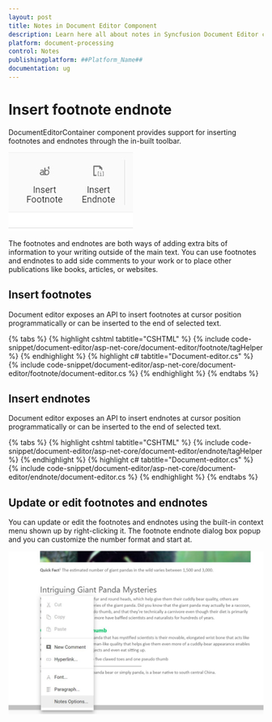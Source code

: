 ```yaml
---
layout: post
title: Notes in Document Editor Component
description: Learn here all about notes in Syncfusion Document Editor component of Syncfusion Essential JS 2 and more.
platform: document-processing
control: Notes
publishingplatform: ##Platform_Name##
documentation: ug
---
```



# Insert footnote endnote

DocumentEditorContainer component provides support for inserting footnotes and endnotes through the in-built toolbar.

![Insert footnote endnote](images/note-toolbar.jpg)

The footnotes and endnotes are both ways of adding extra bits of information to your writing outside of the main text. You can use footnotes and endnotes to add side comments to your work or to place other publications like books, articles, or websites.

## Insert footnotes

Document editor exposes an API to insert footnotes at cursor position programmatically or can be inserted to the end of selected text.


{% tabs %}
{% highlight cshtml tabtitle="CSHTML" %}
{% include code-snippet/document-editor/asp-net-core/document-editor/footnote/tagHelper %}
{% endhighlight %}
{% highlight c# tabtitle="Document-editor.cs" %}
{% include code-snippet/document-editor/asp-net-core/document-editor/footnote/document-editor.cs %}
{% endhighlight %}
{% endtabs %}


## Insert endnotes

Document editor exposes an API to insert endnotes at cursor position programmatically or can be inserted to the end of selected text.


{% tabs %}
{% highlight cshtml tabtitle="CSHTML" %}
{% include code-snippet/document-editor/asp-net-core/document-editor/endnote/tagHelper %}
{% endhighlight %}
{% highlight c# tabtitle="Document-editor.cs" %}
{% include code-snippet/document-editor/asp-net-core/document-editor/endnote/document-editor.cs %}
{% endhighlight %}
{% endtabs %}


## Update or edit footnotes and endnotes

You can update or edit the footnotes and endnotes using the built-in context menu shown up by right-clicking it. The footnote endnote dialog box popup and you can customize the number format and start at.

![Update or edit footnotes and endnotes](images/notes-option.jpg)
